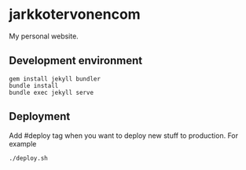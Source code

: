 # jarkkotervonencom

My personal website.

## Development environment

```
gem install jekyll bundler
bundle install
bundle exec jekyll serve
```

## Deployment

Add #deploy tag when you want to deploy new stuff to production. For example

```
./deploy.sh
```
